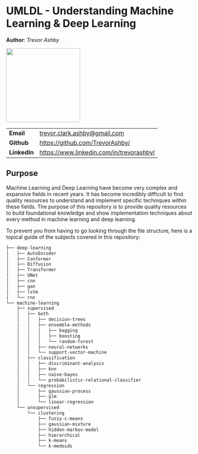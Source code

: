 # UMLDL - Understanding Machine Learning &amp; Deep Learning
**Author**: *Trevor Ashby*

<img src="https://avatars.githubusercontent.com/u/46828580?s=400&u=9579f16fdec88c05f9ac9f280302979daff0f102&v=4" width="200px">

|||
|--|--|
|**Email**|trevor.clark.ashby@gmail.com
|**Github**|https://github.com/TrevorAshby/
|**LinkedIn**|https://www.linkedin.com/in/trevorashby/

## Purpose
Machine Learning and Deep Learning have become very complex and expansive fields in recent years. It has become incredibly difficult to find quality resources to understand and implement specific techniques within these fields. The purpose of this repository is to provide quality resources to build foundational knowledge and show implementation techniques about every method in machine learning and deep learning. 

To prevent you from having to go looking through the file structure, here is a topical guide of the subjects covered in this repository:

```bash
├── deep-learning
│   ├── AutoEncoder
│   ├── Conformer
│   ├── Diffusion
│   ├── Transformer
│   ├── UNet
│   ├── cnn
│   ├── gan
│   ├── lstm
│   └── rnn
└── machine-learning
    ├── supervised
    │   ├── both
    │   │   ├── decision-trees
    │   │   ├── ensemble-methods
    │   │   │   ├── bagging
    │   │   │   ├── boosting
    │   │   │   └── random-forest
    │   │   ├── neural-networks
    │   │   └── support-vector-machine
    │   ├── classification
    │   │   ├── discriminant-analysis
    │   │   ├── knn
    │   │   ├── naive-bayes
    │   │   └── probabilistic-relational-classifier
    │   └── regression
    │       ├── gaussian-process
    │       ├── glm
    │       └── linear-regression
    └── unsupervised
        └── clustering
            ├── fuzzy-c-means
            ├── gaussian-mixture
            ├── hidden-markov-model
            ├── hierarchical
            ├── k-means
            └── k-medoids
```
